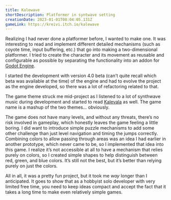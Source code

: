 ```yaml
---
title: Kalewave
shortDescription: Platformer in syntwave setting
creationDate: 2023-01-01T08:04:05.131Z
gameLink: https://kreivi.itch.io/kalewave
---
```

Realizing I had never done a platformer before, I wanted to make one. It was interesting to read and implement different detailed mechanisms (such as coyote time, input buffering, etc.) that go into making a two-dimensional platformer. I tried to create the character and its movement as reusable and configurable as possible by separating the functionality into an addon for [Godot Engine](https://godotengine.org).

I started the development with version 4.0 beta (can't quite recall which beta was available at the time) of the engine and had to evolve the project as the engine developed, so there was a lot of refactoring related to that.

The game theme struck me mid-project as I listened to a lot of synthwave music during development and started to read [Kalevala](https://en.wikipedia.org/wiki/Kalevala) as well. The game name is a mashup of the two themes... obviously.

The game does not have many levels, and without any threats, there’s no risk involved in gameplay, which honestly leaves the game feeling a little boring. I did want to introduce simple puzzle mechanisms to add some other challenge than just level navigation and timing the jumps correctly. Combining colors to allow passing through areas was an idea I had earlier in another prototype, which never came to be, so I implemented that idea into this game. I realize it’s not accessible at all to have a mechanism that relies purely on colors, so I created simple shapes to help distinguish between red, green, and blue colors. It’s still not the best, but it’s better than relying purely on just the colors.

All in all, it was a pretty fun project, but it took me _way_ longer than I anticipated. It goes to show that as a hobbyist solo developer with very limited free time, you need to keep ideas compact and accept the fact that it takes a long time to make even relatively simple games.